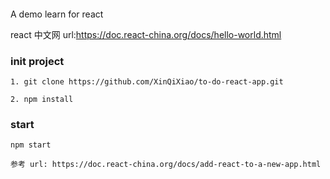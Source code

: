 ####
  A demo learn for react

  react 中文网 url:https://doc.react-china.org/docs/hello-world.html


  ### init project
    1. git clone https://github.com/XinQiXiao/to-do-react-app.git

    2. npm install 

  ### start

    npm start

    参考 url: https://doc.react-china.org/docs/add-react-to-a-new-app.html